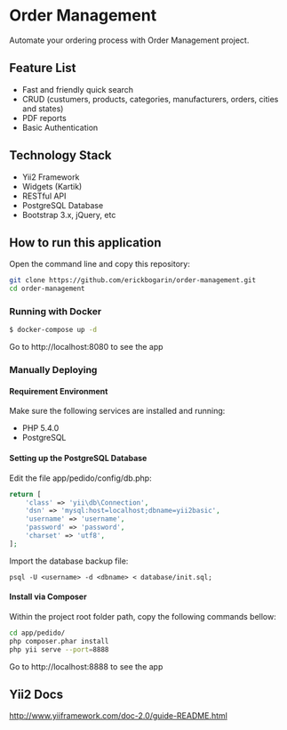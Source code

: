 # Order Management

Automate your ordering process with Order Management project.

## Feature List
* Fast and friendly quick search
* CRUD (custumers, products, categories, manufacturers, orders, cities and states)
* PDF reports
* Basic Authentication

## Technology Stack
* Yii2 Framework
* Widgets (Kartik)
* RESTful API
* PostgreSQL Database
* Bootstrap 3.x, jQuery, etc

## How to run this application

Open the command line and copy this repository:

```sh
git clone https://github.com/erickbogarin/order-management.git
cd order-management
```

### Running with Docker

```sh
$ docker-compose up -d
```
Go to http://localhost:8080 to see the app

### Manually Deploying

#### Requirement Environment

Make sure the following services are installed and running:
* PHP 5.4.0
* PostgreSQL

#### Setting up the PostgreSQL Database
Edit the file app/pedido/config/db.php:
```php
return [
    'class' => 'yii\db\Connection',
    'dsn' => 'mysql:host=localhost;dbname=yii2basic',
    'username' => 'username',
    'password' => 'password',
    'charset' => 'utf8',
];
```
Import the database backup file:
```
psql -U <username> -d <dbname> < database/init.sql;
```


#### Install via Composer
Within the project root folder path, copy the following commands bellow:

```sh
cd app/pedido/
php composer.phar install
php yii serve --port=8888
```
Go to http://localhost:8888 to see the app

## Yii2 Docs
http://www.yiiframework.com/doc-2.0/guide-README.html
